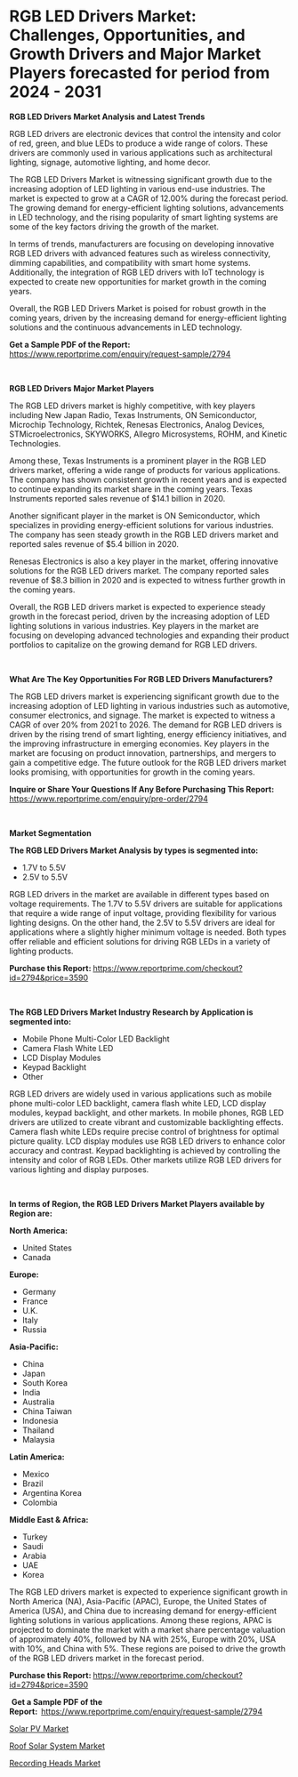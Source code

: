 <p><h1>RGB LED Drivers Market: Challenges, Opportunities, and Growth Drivers and Major Market Players forecasted for period from 2024 - 2031</h1></p><p><strong>RGB LED Drivers Market Analysis and Latest Trends</strong></p>
<p><p>RGB LED drivers are electronic devices that control the intensity and color of red, green, and blue LEDs to produce a wide range of colors. These drivers are commonly used in various applications such as architectural lighting, signage, automotive lighting, and home decor.</p><p>The RGB LED Drivers Market is witnessing significant growth due to the increasing adoption of LED lighting in various end-use industries. The market is expected to grow at a CAGR of 12.00% during the forecast period. The growing demand for energy-efficient lighting solutions, advancements in LED technology, and the rising popularity of smart lighting systems are some of the key factors driving the growth of the market.</p><p>In terms of trends, manufacturers are focusing on developing innovative RGB LED drivers with advanced features such as wireless connectivity, dimming capabilities, and compatibility with smart home systems. Additionally, the integration of RGB LED drivers with IoT technology is expected to create new opportunities for market growth in the coming years.</p><p>Overall, the RGB LED Drivers Market is poised for robust growth in the coming years, driven by the increasing demand for energy-efficient lighting solutions and the continuous advancements in LED technology.</p></p>
<p><strong>Get a Sample PDF of the Report:&nbsp;</strong> <a href="https://www.reportprime.com/enquiry/request-sample/2794">https://www.reportprime.com/enquiry/request-sample/2794</a></p>
<p>&nbsp;</p>
<p><strong>RGB LED Drivers Major Market Players</strong></p>
<p><p>The RGB LED drivers market is highly competitive, with key players including New Japan Radio, Texas Instruments, ON Semiconductor, Microchip Technology, Richtek, Renesas Electronics, Analog Devices, STMicroelectronics, SKYWORKS, Allegro Microsystems, ROHM, and Kinetic Technologies.</p><p>Among these, Texas Instruments is a prominent player in the RGB LED drivers market, offering a wide range of products for various applications. The company has shown consistent growth in recent years and is expected to continue expanding its market share in the coming years. Texas Instruments reported sales revenue of $14.1 billion in 2020.</p><p>Another significant player in the market is ON Semiconductor, which specializes in providing energy-efficient solutions for various industries. The company has seen steady growth in the RGB LED drivers market and reported sales revenue of $5.4 billion in 2020.</p><p>Renesas Electronics is also a key player in the market, offering innovative solutions for the RGB LED drivers market. The company reported sales revenue of $8.3 billion in 2020 and is expected to witness further growth in the coming years.</p><p>Overall, the RGB LED drivers market is expected to experience steady growth in the forecast period, driven by the increasing adoption of LED lighting solutions in various industries. Key players in the market are focusing on developing advanced technologies and expanding their product portfolios to capitalize on the growing demand for RGB LED drivers.</p></p>
<p>&nbsp;</p>
<p><strong>What Are The Key Opportunities For RGB LED Drivers Manufacturers?</strong></p>
<p><p>The RGB LED drivers market is experiencing significant growth due to the increasing adoption of LED lighting in various industries such as automotive, consumer electronics, and signage. The market is expected to witness a CAGR of over 20% from 2021 to 2026. The demand for RGB LED drivers is driven by the rising trend of smart lighting, energy efficiency initiatives, and the improving infrastructure in emerging economies. Key players in the market are focusing on product innovation, partnerships, and mergers to gain a competitive edge. The future outlook for the RGB LED drivers market looks promising, with opportunities for growth in the coming years.</p></p>
<p><strong>Inquire or Share Your Questions If Any Before Purchasing This Report:</strong> <a href="https://www.reportprime.com/enquiry/pre-order/2794">https://www.reportprime.com/enquiry/pre-order/2794</a></p>
<p>&nbsp;</p>
<p><strong>Market Segmentation</strong></p>
<p><strong>The RGB LED Drivers Market Analysis by types is segmented into:</strong></p>
<p><ul><li>1.7V to 5.5V</li><li>2.5V to 5.5V</li></ul></p>
<p><p>RGB LED drivers in the market are available in different types based on voltage requirements. The 1.7V to 5.5V drivers are suitable for applications that require a wide range of input voltage, providing flexibility for various lighting designs. On the other hand, the 2.5V to 5.5V drivers are ideal for applications where a slightly higher minimum voltage is needed. Both types offer reliable and efficient solutions for driving RGB LEDs in a variety of lighting products.</p></p>
<p><strong>Purchase this Report:&nbsp;</strong><a href="https://www.reportprime.com/checkout?id=2794&price=3590">https://www.reportprime.com/checkout?id=2794&price=3590</a></p>
<p>&nbsp;</p>
<p><strong>The RGB LED Drivers Market Industry Research by Application is segmented into:</strong></p>
<p><ul><li>Mobile Phone Multi-Color LED Backlight</li><li>Camera Flash White LED</li><li>LCD Display Modules</li><li>Keypad Backlight</li><li>Other</li></ul></p>
<p><p>RGB LED drivers are widely used in various applications such as mobile phone multi-color LED backlight, camera flash white LED, LCD display modules, keypad backlight, and other markets. In mobile phones, RGB LED drivers are utilized to create vibrant and customizable backlighting effects. Camera flash white LEDs require precise control of brightness for optimal picture quality. LCD display modules use RGB LED drivers to enhance color accuracy and contrast. Keypad backlighting is achieved by controlling the intensity and color of RGB LEDs. Other markets utilize RGB LED drivers for various lighting and display purposes.</p></p>
<p>&nbsp;</p>
<p><strong>In terms of Region, the RGB LED Drivers Market Players available by Region are:</strong></p>
<p>
    <p> <strong> North America: </strong>
        <ul>
            <li>United States</li>
            <li>Canada</li>
        </ul>
        </p> 
    <p> <strong> Europe: </strong>
        <ul>
            <li>Germany</li>
            <li>France</li>
            <li>U.K.</li>
            <li>Italy</li>
            <li>Russia</li>
        </ul>
        </p> 
    <p> <strong> Asia-Pacific: </strong>
        <ul>
            <li>China</li>
            <li>Japan</li>
            <li>South Korea</li>
            <li>India</li>
            <li>Australia</li>
            <li>China Taiwan</li>
            <li>Indonesia</li>
            <li>Thailand</li>
            <li>Malaysia</li>
        </ul>
        </p> 
    <p> <strong> Latin America: </strong>
        <ul>
            <li>Mexico</li>
            <li>Brazil</li>
            <li>Argentina Korea</li>
            <li>Colombia</li>
        </ul>
        </p> 
    <p> <strong> Middle East & Africa: </strong>
        <ul>
            <li>Turkey</li>
            <li>Saudi</li>
            <li>Arabia</li>
            <li>UAE</li>
            <li>Korea</li>
        </ul>
    </p>
    </p>
<p><p>The RGB LED drivers market is expected to experience significant growth in North America (NA), Asia-Pacific (APAC), Europe, the United States of America (USA), and China due to increasing demand for energy-efficient lighting solutions in various applications. Among these regions, APAC is projected to dominate the market with a market share percentage valuation of approximately 40%, followed by NA with 25%, Europe with 20%, USA with 10%, and China with 5%. These regions are poised to drive the growth of the RGB LED drivers market in the forecast period.</p></p>
<p><strong>Purchase this Report: </strong><a href="https://www.reportprime.com/checkout?id=2794&price=3590">https://www.reportprime.com/checkout?id=2794&price=3590</a></p>
<p>&nbsp;<strong>Get a Sample PDF of the Report:&nbsp;&nbsp;</strong><a href="https://www.reportprime.com/enquiry/request-sample/2794">https://www.reportprime.com/enquiry/request-sample/2794</a></p>
<p><strong></strong></p>
<p><p><a href="https://medium.com/@keyarraglove/solar-pv-market-insights-into-market-cagr-market-trends-and-growth-strategies-02e44b6821df">Solar PV Market</a></p><p><a href="https://medium.com/@caroline.hamilton5656/roof-solar-system-market-trends-forecast-and-competitive-analysis-to-2031-7389e7a79e7f">Roof Solar System Market</a></p><p><a href="https://github.com/YashRP12/Market-Research-Report-List-3/blob/main/recording-heads-market.md">Recording Heads Market</a></p></p>